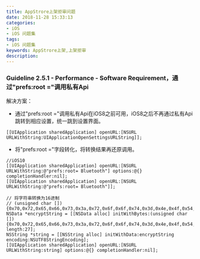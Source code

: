 ```yaml
---
title: AppStrore上架拒审问题
date: 2018-11-28 15:33:13
categories:
- iOS
- iOS 问题集
tags:
- iOS 问题集
keywords: AppStrore上架,上架拒审
description:
---
```

### Guideline 2.5.1 - Performance - Software Requirement，通过"prefs:root ="调用私有Api
解决方案：
- 通过"prefs:root ="调用私有Api在iOS8之前可用，iOS8之后不再通过私有Api跳转到相应设置，统一跳到设置界面。
```
[[UIApplication sharedApplication] openURL:[NSURL URLWithString:UIApplicationOpenSettingsURLString]];
```
- 将"prefs:root ="字段转化，将转换结果再还原调用。
```
//iOS10
[[UIApplication sharedApplication] openURL:[NSURL URLWithString:@"prefs:root= Bluetooth"] options:@{} completionHandler:nil];
[[UIApplication sharedApplication] openURL:[NSURL URLWithString:@"prefs:root= Bluetooth"]];

// 将字符串转换为16进制
// (unsigned char []){0x70,0x72,0x65,0x66,0x73,0x3a,0x72,0x6f,0x6f,0x74,0x3d,0x4e,0x4f,0x54,0x49,0x46,0x49,0x43,0x41,0x54,0x49,0x4f,0x4e,0x53,0x5f,0x49,0x44}
NSData *encryptString = [[NSData alloc] initWithBytes:(unsigned char []){0x70,0x72,0x65,0x66,0x73,0x3a,0x72,0x6f,0x6f,0x74,0x3d,0x4e,0x4f,0x54,0x49,0x46,0x49,0x43,0x41,0x54,0x49,0x4f,0x4e,0x53,0x5f,0x49,0x44} length:27];
NSString *string = [[NSString alloc] initWithData:encryptString encoding:NSUTF8StringEncoding];
[[UIApplication sharedApplication] openURL:[NSURL URLWithString:string] options:@{} completionHandler:nil];
```
